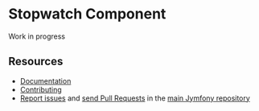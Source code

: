 Stopwatch Component
===================

Work in progress

Resources
---------

  * [Documentation](http://www.jymfony.com/link_to_docs)
  * [Contributing](http://www.jymfony.com/link_to_contributing)
  * [Report issues](https://github.com/jymfony/jymfony/issues) and
    [send Pull Requests](https://github.com/jymfony/jymfony/pulls)
    in the [main Jymfony repository](https://github.com/jymfony/jymfony)
